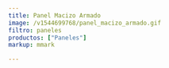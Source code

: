 ```yaml
---
title: Panel Macizo Armado
image: /v1544699768/panel_macizo_armado.gif
filtro: paneles
productos: ["Paneles"]
markup: mmark

---
```

